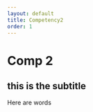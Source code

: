 ```yaml
---
layout: default
title: Competency2
order: 1
---
```


# Comp 2

## this is the subtitle 

Here are words